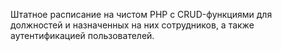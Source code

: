 Штатное расписание на чистом PHP с CRUD-функциями для должностей и назначенных на них сотрудников, а также аутентификацией пользователей.
